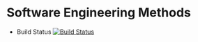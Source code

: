 # Software Engineering Methods

- Build Status [![Build Status](https://travis-ci.org/moemyintaungmoe/sem.svg?branch=master)](https://travis-ci.org/moemyintaungmoe/msem)